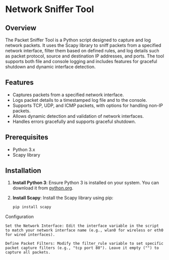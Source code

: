 # Network Sniffer Tool

## Overview

The Packet Sniffer Tool is a Python script designed to capture and log network packets. It uses the Scapy library to sniff packets from a specified network interface, filter them based on defined rules, and log details such as packet protocol, source and destination IP addresses, and ports. The tool supports both file and console logging and includes features for graceful shutdown and dynamic interface detection.

## Features

- Captures packets from a specified network interface.
- Logs packet details to a timestamped log file and to the console.
- Supports TCP, UDP, and ICMP packets, with options for handling non-IP packets.
- Allows dynamic detection and validation of network interfaces.
- Handles errors gracefully and supports graceful shutdown.

## Prerequisites

- Python 3.x
- Scapy library

## Installation

1. **Install Python 3**: Ensure Python 3 is installed on your system. You can download it from [python.org](https://www.python.org/downloads/).

2. **Install Scapy**: Install the Scapy library using pip:
   ```bash
   pip install scapy


Configuration

    Set the Network Interface: Edit the interface variable in the script to match your network interface name (e.g., wlan0 for wireless or eth0 for wired interfaces).

    Define Packet Filters: Modify the filter_rule variable to set specific packet capture filters (e.g., "tcp port 80"). Leave it empty ("") to capture all packets.
